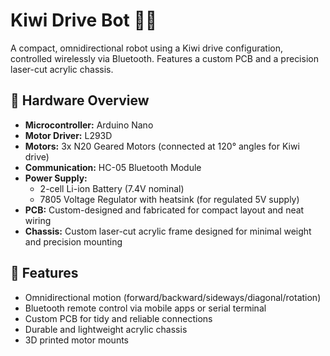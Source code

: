 # Kiwi Drive Bot 🤖🥝

A compact, omnidirectional robot using a Kiwi drive configuration, controlled wirelessly via Bluetooth. Features a custom PCB and a precision laser-cut acrylic chassis.

## 🔧 Hardware Overview

- **Microcontroller:** Arduino Nano
- **Motor Driver:** L293D
- **Motors:** 3x N20 Geared Motors (connected at 120° angles for Kiwi drive)
- **Communication:** HC-05 Bluetooth Module
- **Power Supply:**
  - 2-cell Li-ion Battery (7.4V nominal)
  - 7805 Voltage Regulator with heatsink (for regulated 5V supply)
- **PCB:** Custom-designed and fabricated for compact layout and neat wiring
- **Chassis:** Custom laser-cut acrylic frame designed for minimal weight and precision mounting

## 🚀 Features

- Omnidirectional motion (forward/backward/sideways/diagonal/rotation)
- Bluetooth remote control via mobile apps or serial terminal
- Custom PCB for tidy and reliable connections
- Durable and lightweight acrylic chassis
- 3D printed motor mounts
